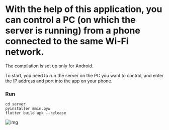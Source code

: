 # With the help of this application, you can control a PC (on which the server is running) from a phone connected to the same Wi-Fi network.

The compilation is set up only for Android.

To start, you need to run the server on the PC you want to control, and enter the IP address and port into the app on your phone.

### Run
```
cd server
pyinstaller main.pyw
flutter build apk --release
```

![img](1.png)
